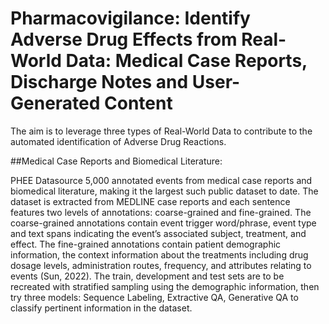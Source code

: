 # Pharmacovigilance: Identify Adverse Drug Effects from Real-World Data: Medical Case Reports, Discharge Notes and User-Generated Content

The aim is to leverage three types of Real-World Data to contribute to the automated identification of Adverse Drug Reactions.

##Medical Case Reports and Biomedical Literature: 

PHEE Datasource 5,000 annotated events from medical case reports and biomedical 
literature, making it the largest such public dataset to date. The dataset is extracted from MEDLINE case reports and each sentence features two levels of annotations: coarse-grained and fine-grained. The coarse-grained annotations contain event trigger word/phrase, event type and text spans indicating the event’s associated subject, treatment, and effect. The fine-grained annotations contain patient demographic information, the context information about the treatments including drug dosage levels, administration routes, frequency, and attributes relating to events (Sun, 2022). The train, development and test sets are to be recreated with stratified sampling using the demographic information, then try three models: Sequence Labeling, Extractive QA, Generative QA to classify pertinent information in the dataset.



